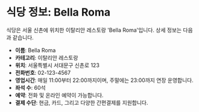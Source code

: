 # 식당 정보: Bella Roma

식당은 서울 신촌에 위치한 이탈리안 레스토랑 'Bella Roma'입니다. 상세 정보는 다음과 같습니다.

-   **이름**: Bella Roma
-   **카테고리**: 이탈리안 레스토랑
-   **위치**: 서울특별시 서대문구 신촌로 123
-   **전화번호**: 02-123-4567
-   **영업시간**: 매일 11:00부터 22:00까지이며, 주말에는 23:00까지 연장 운영합니다.
-   **좌석 수**: 60석
-   **예약**: 전화 및 온라인 예약이 가능합니다.
-   **결제 수단**: 현금, 카드, 그리고 다양한 간편결제를 지원합니다.